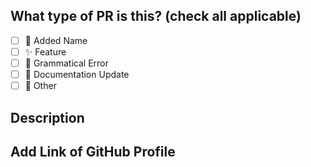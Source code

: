 ## What type of PR is this? (check all applicable)

- [ ] 🚀 Added Name
- [ ] ✨ Feature
- [ ] 🐛 Grammatical Error
- [ ] 📝 Documentation Update
- [ ] 🚩 Other

## Description



## Add Link of GitHub Profile


